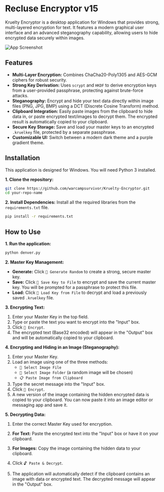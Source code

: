 # Recluse Encryptor v15

Kruelty Encryptor is a desktop application for Windows that provides strong, multi-layered encryption for text. It features a modern graphical user interface and an advanced steganography capability, allowing users to hide encrypted data securely within images.

![App Screenshot](https://cdn.discordapp.com/attachments/1276974120663388345/1408573331015336169/wb3p572.png?ex=68aa3ba4&is=68a8ea24&hm=52ae865c90a831f978444ca24cf0e3acea3b236352fbe7b11531ddb8c28f2ce8&)  <!-- **Action:** Replace this with a URL to a screenshot of your app -->

## Features

-   **Multi-Layer Encryption:** Combines ChaCha20-Poly1305 and AES-GCM ciphers for robust security.
-   **Strong Key Derivation:** Uses `scrypt` and `HKDF` to derive encryption keys from a user-provided passphrase, protecting against brute-force attacks.
-   **Steganography:** Encrypt and hide your text data directly within image files (PNG, JPG, BMP) using a DCT (Discrete Cosine Transform) method.
-   **Clipboard Integration:** Easily paste images from the clipboard to hide data in, or paste encrypted text/images to decrypt them. The encrypted result is automatically copied to your clipboard.
-   **Secure Key Storage:** Save and load your master keys to an encrypted `.kruelkey` file, protected by a separate passphrase.
-   **Customizable UI:** Switch between a modern dark theme and a purple gradient theme.

## Installation

This application is designed for Windows. You will need Python 3 installed.

**1. Clone the repository:**
```bash
git clone https://github.com/warcampsurvivor/Kruelty-Encryptor.git
cd your-repo-name
```

**2. Install Dependencies:**
Install all the required libraries from the `requirements.txt` file.
```bash
pip install -r requirements.txt
```

## How to Use

**1. Run the application:**
```bash
python denver.py
```

**2. Master Key Management:**
-   **Generate:** Click `🔑 Generate Random` to create a strong, secure master key.
-   **Save:** Click `💾 Save Key to File` to encrypt and save the current master key. You will be prompted for a passphrase to protect this file.
-   **Load:** Click `📂 Load Key from File` to decrypt and load a previously saved `.kruelkey` file.

**3. Encrypting Text:**
1.  Enter your Master Key in the top field.
2.  Type or paste the text you want to encrypt into the "Input" box.
3.  Click `🔐 Encrypt`.
4.  The encrypted text (Base32 encoded) will appear in the "Output" box and will be automatically copied to your clipboard.

**4. Encrypting and Hiding in an Image (Steganography):**
1.  Enter your Master Key.
2.  Load an image using one of the three methods:
    -   `📂 Select Image File`
    -   `📁 Select Image Folder` (a random image will be chosen)
    -   `📋 Paste Image from Clipboard`
3.  Type the secret message into the "Input" box.
4.  Click `🔐 Encrypt`.
5.  A new version of the image containing the hidden encrypted data is copied to your clipboard. You can now paste it into an image editor or messaging app and save it.

**5. Decrypting Data:**
1.  Enter the correct Master Key used for encryption.
2.  **For Text:** Paste the encrypted text into the "Input" box or have it on your clipboard.
3.  **For Images:** Copy the image containing the hidden data to your clipboard.
4.  Click `🔓 Paste & Decrypt`.

5.  The application will automatically detect if the clipboard contains an image with data or encrypted text. The decrypted message will appear in the "Output" box.



